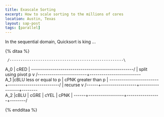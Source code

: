 ```yaml
---
title: Exascale Sorting
excerpt: How to scale sorting to the millions of cores
location: Austin, Texas
layout: sap-post
tags: [parallel]
---
```


In the sequential domain, Quicksort is king ...

{% ditaa %}


     /----------------------------------------------------\
A_0  |    cRED                                            |
     \----------------------------------------------------/
                             | split using pivot p
                             v
     /-------------------------+--------------------------\
A_1  |cBLU  less or equal to p | cPNK    greater than p   |
     \-------------------------+--------------------------/
                             |  recurse
			     v
     /------+------------------+-----------------+--------\
A_2  |cBLU  |  cGRE            |   cYEL          |  cPNK  |
     \------+------------------+-----------------+--------/
			     
{% endditaa %}